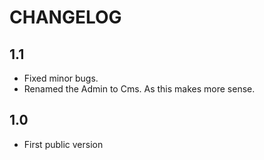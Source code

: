 CHANGELOG
=========

1.1
---

 * Fixed minor bugs.
 * Renamed the Admin to Cms. As this makes more sense.


1.0
---

 * First public version